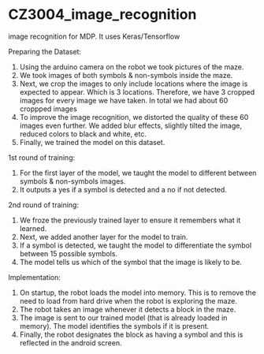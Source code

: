# CZ3004_image_recognition
image recognition for MDP. It uses Keras/Tensorflow

Preparing the Dataset:
  1. Using the arduino camera on the robot we took pictures of the maze.
  2. We took images of both symbols & non-symbols inside the maze.
  3. Next, we crop the images to only include locations where the image is expected to appear. Which is 3 locations. 
      Therefore, we have 3 cropped images for every image we have taken. In total we had about 60 croppped images
  4. To improve the image recognition, we distorted the quality of these 60 images even further. We added blur effects, slightly tilted the image, reduced colors to black and white, etc.
  5. Finally, we trained the model on this dataset.
  
1st round of training:
  1. For the first layer of the model, we taught the model to different between symbols & non-symbols images. 
  2. It outputs a yes if a symbol is detected and a no if not detected.
   
2nd round of training:
  1. We froze the previously trained layer to ensure it remembers what it learned.
  2. Next, we added another layer for the model to train. 
  3. If a symbol is detected, we taught the model to differentiate the symbol between 15 possible symbols.
  4. The model tells us which of the symbol that the image is likely to be.
  
Implementation:
  1. On startup, the robot loads the model into memory. This is to remove the need to load from hard drive when the robot is exploring the maze.
  2. The robot takes an image whenever it detects a block in the maze. 
  3. The image is sent to our trained model (that is already loaded in memory). The model identifies the symbols if it is present.
  4. Finally, the robot designates the block as having a symbol and this is reflected in the android screen.
